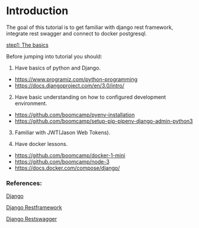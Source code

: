 # Introduction

The goal of this tutorial is to get familiar with django rest framework, integrate rest swagger and connect to docker postgresql.

[step1: The basics](https://github.com/boomcamp/django-restframework/tree/step1-basics)

Before jumping into tutorial you should:

1. Have basics of python and Django.

  - https://www.programiz.com/python-programming
  - https://docs.djangoproject.com/en/3.0/intro/
  
2. Have basic understanding on how to configured development environment.

  - https://github.com/boomcamp/pyenv-installation
  - https://github.com/boomcamp/setup-pip-pipenv-django-admin-python3
  
3. Familiar with JWT(Jason Web Tokens).

4.  Have docker lessons.
  - https://github.com/boomcamp/docker-1-mini
  - https://github.com/boomcamp/node-3
  - https://docs.docker.com/compose/django/


### References:

[Django](https://www.djangoproject.com/)

[Django Restframework](https://www.django-rest-framework.org/)

[Django Restswagger](https://django-rest-swagger.readthedocs.io/en/latest/)

